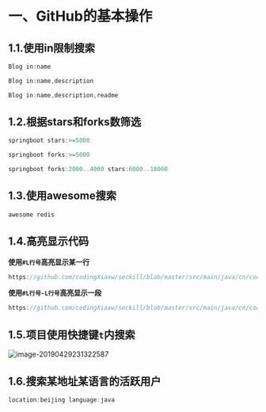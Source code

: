# 一、GitHub的基本操作

## 1.1.使用in限制搜索

```java
Blog in:name
```

```java
Blog in:name,description
```

```java
Blog in:name,description,readme
```

## 1.2.根据stars和forks数筛选

```java
springboot stars:>=5000
```

```java
springboot forks:>=5000
```

```java
springboot forks:2000..4000 stars:6000..18000
```

## 1.3.使用awesome搜索

```java
awesome redis
```

## 1.4.高亮显示代码

**使用`#L行号`高亮显示某一行**

```java
https://github.com/codingXiaxw/seckill/blob/master/src/main/java/cn/codingxiaxw/dao/SuccessKilledDao.java#L13
```

**使用`#L行号-L行号`高亮显示一段**

```java
https://github.com/codingXiaxw/seckill/blob/master/src/main/java/cn/codingxiaxw/dao/SuccessKilledDao.java#L13-L25
```

## 1.5.项目使用快捷键`t`内搜索

![image-20190429231322587](http://image.luokangyuan.com/2019-04-29-151328.png)

## 1.6.搜索某地址某语言的活跃用户

```java
location:beijing language:java
```

